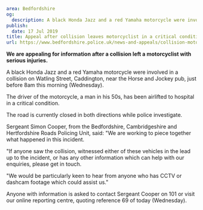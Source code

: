 ```yaml
area: Bedfordshire
og:
  description: A black Honda Jazz and a red Yamaha motorcycle were involved in a collision in Caddington on Wednesday morning
publish:
  date: 17 Jul 2019
title: Appeal after collision leaves motorcyclist in a critical condition
url: https://www.bedfordshire.police.uk/news-and-appeals/collision-motorcyclist-critical-condition-jul2019
```

**We are appealing for information after a collision left a motorcyclist with serious injuries.**

A black Honda Jazz and a red Yamaha motorcycle were involved in a collision on Watling Street, Caddington, near the Horse and Jockey pub, just before 8am this morning (Wednesday).

The driver of the motorcycle, a man in his 50s, has been airlifted to hospital in a critical condition.

The road is currently closed in both directions while police investigate.

Sergeant Simon Cooper, from the Bedfordshire, Cambridgeshire and Hertfordshire Roads Policing Unit, said: "We are working to piece together what happened in this incident.

"If anyone saw the collision, witnessed either of these vehicles in the lead up to the incident, or has any other information which can help with our enquiries, please get in touch.

"We would be particularly keen to hear from anyone who has CCTV or dashcam footage which could assist us."

Anyone with information is asked to contact Sergeant Cooper on 101 or visit our online reporting centre, quoting reference 69 of today (Wednesday).
